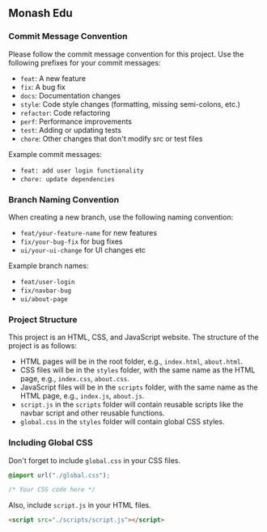 ## Monash Edu

### Commit Message Convention

Please follow the commit message convention for this project. Use the following prefixes for your commit messages:

- `feat`: A new feature
- `fix`: A bug fix
- `docs`: Documentation changes
- `style`: Code style changes (formatting, missing semi-colons, etc.)
- `refactor`: Code refactoring
- `perf`: Performance improvements
- `test`: Adding or updating tests
- `chore`: Other changes that don't modify src or test files

Example commit messages:

- `feat: add user login functionality`
- `chore: update dependencies`

### Branch Naming Convention

When creating a new branch, use the following naming convention:

- `feat/your-feature-name` for new features
- `fix/your-bug-fix` for bug fixes
- `ui/your-ui-change` for UI changes etc

Example branch names:

- `feat/user-login`
- `fix/navbar-bug`
- `ui/about-page`

### Project Structure

This project is an HTML, CSS, and JavaScript website. The structure of the project is as follows:

- HTML pages will be in the root folder, e.g., `index.html`, `about.html`.
- CSS files will be in the `styles` folder, with the same name as the HTML page, e.g., `index.css`, `about.css`.
- JavaScript files will be in the `scripts` folder, with the same name as the HTML page, e.g., `index.js`, `about.js`.
- `script.js` in the `scripts` folder will contain reusable scripts like the navbar script and other reusable functions.
- `global.css` in the `styles` folder will contain global CSS styles.

### Including Global CSS

Don't forget to include `global.css` in your CSS files.

```css
@import url("./global.css");

/* Your CSS code here */
```

Also, include `script.js` in your HTML files.

```html
<script src="./scripts/script.js"></script>
```
